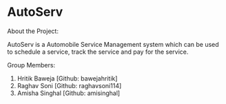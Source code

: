 # AutoServ

About the Project:

AutoServ is a Automobile Service Management system which can be used to schedule a service, track the service and pay for the service. 

Group Members: 

1. Hritik Baweja        [Github: bawejahritik]
2. Raghav Soni          [Github: raghavsoni114]
3. Amisha Singhal       [Github: amisinghal]
